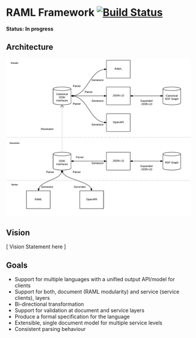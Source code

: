 # RAML Framework [![Build Status](https://travis-ci.com/mulesoft-labs/raml-framework.svg?token=ueejPvNfLJQ28ZqmJyUt&branch=master)](https://travis-ci.com/mulesoft-labs/raml-framework)

**Status: In progress**

## Architecture

![Architectural diagram](doc/images/arch.png)

## Vision

[ Vision Statement here ]

## Goals

- Support for multiple languages with a unified output API/model for clients
- Support for both, document (RAML modularity) and service (service clients), layers
- Bi-directional transformation
- Support for validation at document and service layers
- Produce a formal specification for the language
- Extensible, single document model for multiple service levels
- Consistent parsing behaviour
